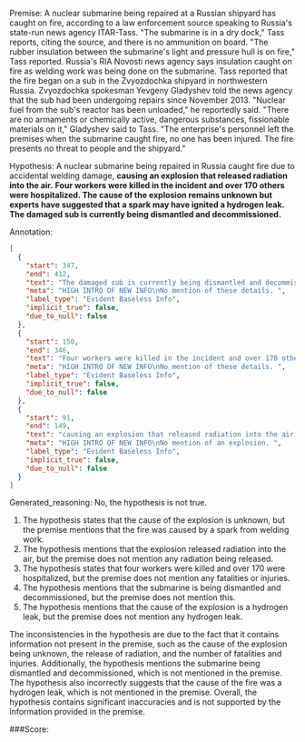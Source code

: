 
Premise:
A nuclear submarine being repaired at a Russian shipyard has caught on fire, according to a law enforcement source speaking to Russia's state-run news agency ITAR-Tass. "The submarine is in a dry dock," Tass reports, citing the source, and there is no ammunition on board. "The rubber insulation between the submarine's light and pressure hull is on fire," Tass reported. Russia's RIA Novosti news agency says insulation caught on fire as welding work was being done on the submarine. Tass reported that the fire began on a sub in the Zvyozdochka shipyard in northwestern Russia. Zvyozdochka spokesman Yevgeny Gladyshev told the news agency that the sub had been undergoing repairs since November 2013. "Nuclear fuel from the sub's reactor has been unloaded," he reportedly said. "There are no armaments or chemically active, dangerous substances, fissionable materials on it," Gladyshev said to Tass. "The enterprise's personnel left the premises when the submarine caught fire, no one has been injured. The fire presents no threat to people and the shipyard."


Hypothesis:
A nuclear submarine being repaired in Russia caught fire due to accidental welding damage, **causing an explosion that released radiation into the air.** **Four workers were killed in the incident and over 170 others were hospitalized. The cause of the explosion remains unknown but experts have suggested that a spark may have ignited a hydrogen leak.** **The damaged sub is currently being dismantled and decommissioned.**

Annotation:
```json
[
  {
    "start": 347,
    "end": 412,
    "text": "The damaged sub is currently being dismantled and decommissioned.",
    "meta": "HIGH INTRO OF NEW INFO\nNo mention of these details. ",
    "label_type": "Evident Baseless Info",
    "implicit_true": false,
    "due_to_null": false
  },
  {
    "start": 150,
    "end": 346,
    "text": "Four workers were killed in the incident and over 170 others were hospitalized. The cause of the explosion remains unknown but experts have suggested that a spark may have ignited a hydrogen leak.",
    "meta": "HIGH INTRO OF NEW INFO\nNo mention of these details. ",
    "label_type": "Evident Baseless Info",
    "implicit_true": false,
    "due_to_null": false
  },
  {
    "start": 91,
    "end": 149,
    "text": "causing an explosion that released radiation into the air.",
    "meta": "HIGH INTRO OF NEW INFO\nNo mention of an explosion. ",
    "label_type": "Evident Baseless Info",
    "implicit_true": false,
    "due_to_null": false
  }
]
```

Generated_reasoning:
No, the hypothesis is not true.

1. The hypothesis states that the cause of the explosion is unknown, but the premise mentions that the fire was caused by a spark from welding work.
2. The hypothesis mentions that the explosion released radiation into the air, but the premise does not mention any radiation being released.
3. The hypothesis states that four workers were killed and over 170 were hospitalized, but the premise does not mention any fatalities or injuries.
4. The hypothesis mentions that the submarine is being dismantled and decommissioned, but the premise does not mention this.
5. The hypothesis mentions that the cause of the explosion is a hydrogen leak, but the premise does not mention any hydrogen leak.

The inconsistencies in the hypothesis are due to the fact that it contains information not present in the premise, such as the cause of the explosion being unknown, the release of radiation, and the number of fatalities and injuries. Additionally, the hypothesis mentions the submarine being dismantled and decommissioned, which is not mentioned in the premise. The hypothesis also incorrectly suggests that the cause of the fire was a hydrogen leak, which is not mentioned in the premise. Overall, the hypothesis contains significant inaccuracies and is not supported by the information provided in the premise.

###Score:
